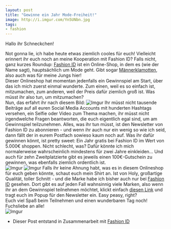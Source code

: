 ```yaml
---
layout: post
title: "Gewinne ein Jahr Mode-Freiheit!"
image: http://i.imgur.com/Yn5UNbn.jpg
tags:
- fashion
---   
```

Hallo ihr Schneckchen!

Not gonna lie, ich habe heute etwas ziemlich cooles für euch! Vielleicht erinnert ihr euch noch an meine Kooperation mit Fashion ID? Falls nicht, ganz kurzes Roundup: [Fashion ID](http://www.fashionid.de/damen/) ist ein Online-Shop, in dem es (wie der Name sagt), hauptsächlich um Mode geht. Gibt sogar [Männerklamotten](http://www.fashionid.de/herren/), also auch was für meine Jungs hier!  
Dieser Onlineshop hat momentan jedenfalls ein Gewinnspiel am Start, über das ich mich zuerst einmal wunderte. Zum einen, weil es so einfach ist, mitzumachen, zum anderen, weil der Preis dafür ziemlich groß ist. Was müsst ihr also tun, um mitzumachen?  
Nun, das erfahrt ihr nach diesem Bild:
![Imgur](http://i.imgur.com/7HOtEME.jpg)
Ihr müsst nicht tausende Beiträge auf all euren Social Media Accounts mit hunderten Hashtags versehen, ein Selfie oder Video zum Thema machen, ihr müsst nicht irgendwelche Fragen beantworten, die euch eigentlich egal sind, um am Gewinnspiel teilzunehmen. Alles, was ihr tun müsst, ist den Newsletter von Fashion ID zu abonnieren - und wenn ihr auch nur ein wenig so wie ich seid, dann fällt der in eurem Postfach sowieso kaum noch auf. Was ihr dafür gewinnen könnt, ist pretty sweet:  Ein Jahr gratis bei Fashion ID im Wert von 5.000€ shoppen. Nicht schlecht, was? Dafür könnte ich mich normalerweise wahrscheinlich mindestens für zwei Jahre einkleiden... Und auch für zehn Zweitplatzierte gibt es jeweils einen 100€-Gutschein zu gewinnen, was ebenfalls ziemlich ordentlich ist.   
![Imgur](http://i.imgur.com/49H1CSd.jpg)
![Imgur](http://i.imgur.com/joULncS.jpg)
Falls ihr keine Ahnung habt, was es in diesem Onlineshop für euch geben könnte, schaut euch mein Shirt an. Ist von Holy, großartige Qualität, toller Schnitt - und die Marke habe ich bisher auch nur bei [Fashion ID](http://www.fashionid.de/damen/) gesehen. Dort gibt es auf jeden Fall wahnsinnig viele Marken, also wenn ihr an dem Gewinnspiel teilnehmen möchtet, klickt einfach [diesen Link](http://www.fashionid.de/damen/) und tragt euch im Popup für den Newsletter ein. Easy peasy, right?  
Euch viel Spaß beim Teilnehmen und einen wunderbaren Tag noch! Fuchsliebe an alle!  
![Imgur](http://i.imgur.com/5UPoANj.jpg)  
* Dieser Post entstand in Zusammenarbeit mit [Fashion ID](http://www.fashionid.de/damen/)
